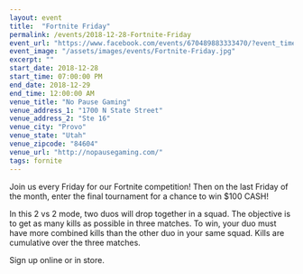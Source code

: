 ```yaml
---
layout: event
title:  "Fortnite Friday"
permalink: /events/2018-12-28-Fortnite-Friday
event_url: "https://www.facebook.com/events/670489883333470/?event_time_id=670489903333468"
event_image: "/assets/images/events/Fortnite-Friday.jpg"
excerpt: ""
start_date: 2018-12-28
start_time: 07:00:00 PM
end_date: 2018-12-29
end_time: 12:00:00 AM
venue_title: "No Pause Gaming"
venue_address_1: "1700 N State Street"
venue_address_2: "Ste 16"
venue_city: "Provo"
venue_state: "Utah"
venue_zipcode: "84604"
venue_url: "http://nopausegaming.com/"
tags: fornite
---
```


Join us every Friday for our Fortnite competition! Then on the last Friday of the month, enter the final tournament for a chance to win $100 CASH! 

In this 2 vs 2 mode, two duos will drop together in a squad. The objective is to get as many kills as possible in three matches. To win, your duo must have more combined kills than the other duo in your same squad. Kills are cumulative over the three matches. 

Sign up online or in store.